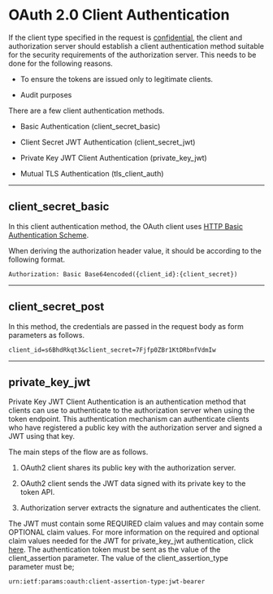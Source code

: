 # OAuth 2.0 Client Authentication

If the client type specified in the request is [confidential]({{base_path}}/client-types#confidential-clients), the client and authorization server should establish a client authentication method 
suitable for the security requirements of the authorization server. This needs to be done for the following reasons. 

- To ensure the tokens are issued only to legitimate clients.

- Audit purposes

There are a few client authentication methods.

- Basic Authentication (client_secret_basic)

- Client Secret JWT Authentication (client_secret_jwt)

- Private Key JWT Client Authentication (private_key_jwt)

- Mutual TLS Authentication (tls_client_auth)

---

## client_secret_basic

In this client authentication method, the OAuth client uses [HTTP Basic Authentication Scheme](https://tools.ietf.org/html/rfc2617).

When deriving the authorization header value, it should be according to the following format.

`Authorization: Basic Base64encoded({client_id}:{client_secret})`

---

## client_secret_post

In this method, the credentials are passed in the request body as form parameters as follows.

`client_id=s6BhdRkqt3&client_secret=7Fjfp0ZBr1KtDRbnfVdmIw`

---

## private_key_jwt

Private Key JWT Client Authentication is an authentication method that clients can use to authenticate to the 
authorization server when using the token endpoint. This authentication mechanism can authenticate clients who have 
registered a public key with the authorization server and signed a JWT using that key.

The main steps of the flow are as follows.

1. OAuth2 client shares its public key with the authorization server.

2. OAuth2 client sends the JWT data signed with its private key to the token API.

3. Authorization server extracts the signature and authenticates the client.


The JWT must contain some REQUIRED claim values and may contain some OPTIONAL claim values. For more information on the
required and optional claim values needed for the JWT for private_key_jwt authentication, click [here](https://openid.net/specs/openid-connect-core-1_0.html#ClientAuthentication).
The authentication token must be sent as the value of the client_assertion parameter. The value of the client_assertion_type parameter
must be;

`urn:ietf:params:oauth:client-assertion-type:jwt-bearer`
